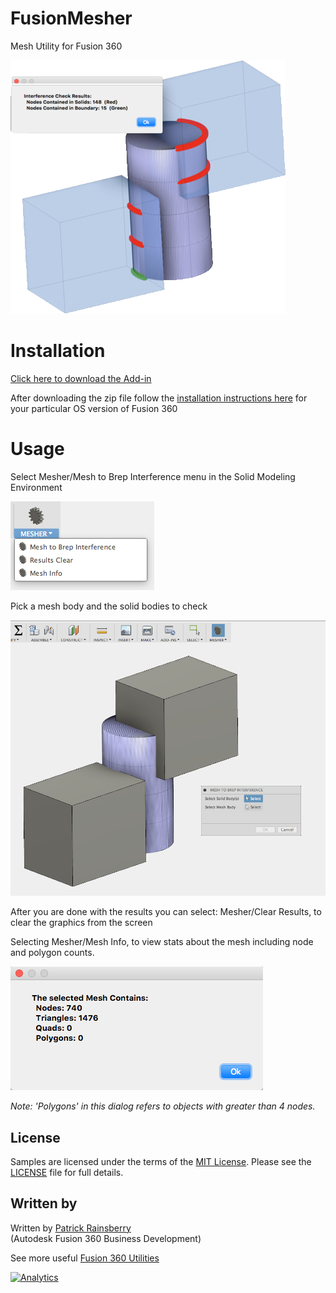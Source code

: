 # FusionMesher
Mesh Utility for Fusion 360


![Mesh](./ReadMe/results.png)

# Installation
[Click here to download the Add-in](https://github.com/tapnair/FusionMesher/archive/master.zip)

After downloading the zip file follow the [installation instructions here](https://tapnair.github.io/installation.html) for your particular OS version of Fusion 360


# Usage

Select Mesher/Mesh to Brep Interference menu in the Solid Modeling Environment

![Menu](./ReadMe/menu.png)

Pick a mesh body and the solid bodies to check

![UI](./ReadMe/UI.png)

After you are done with the results you can select: Mesher/Clear Results, to clear the graphics from the screen


Selecting Mesher/Mesh Info, to view stats about the mesh including node and polygon counts.

![Info](./ReadMe/mesh_info.png)

_Note: 'Polygons' in this dialog refers to objects with greater than 4 nodes._

## License
Samples are licensed under the terms of the [MIT License](http://opensource.org/licenses/MIT). Please see the [LICENSE](LICENSE) file for full details.

## Written by
Written by [Patrick Rainsberry](https://twitter.com/prrainsberry) <br /> (Autodesk Fusion 360 Business Development)

See more useful [Fusion 360 Utilities](https://tapnair.github.io/index.html)

[![Analytics](https://ga-beacon.appspot.com/UA-41076924-3/FusionMesher)](https://github.com/igrigorik/ga-beacon)

